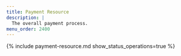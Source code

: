 ```yaml
---
title: Payment Resource
description: |
  The overall payment process.
menu_order: 2400
---
```


{% include payment-resource.md show_status_operations=true %}
